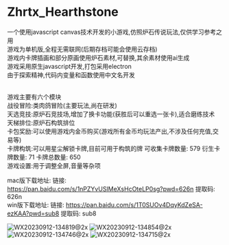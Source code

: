 # Zhrtx_Hearthstone
一个使用javascript canvas技术开发的小游戏,仿照炉石传说玩法,仅供学习参考之用<br>
游戏为单机版,全程无需联网(后期存档可能会使用云存档)<br>
游戏内卡牌插画和部分原画使用炉石素材,可替换,其余素材使用ai生成<br>
游戏采用原生javascript开发,打包采用electron<br>
由于探索精神,代码内变量和函数使用中文名开发<br><br>

游戏主要有六个模块<br>
战役冒险:类肉鸽冒险(主要玩法,尚在研发)<br>
天选竞技:原炉石竞技场,增加了换卡功能(获胜后可以重选一张卡),适合磨练技术<br>
天梯排位:原炉石构筑排位<br>
卡包奖励:可以使用游戏内金币购买(游戏所有金币均玩法产出,不涉及任何充值,交易等)<br>
卡牌构筑:可以用星尘解锁卡牌,目前可用于构筑的牌 可收集卡牌数量: 579  衍生卡牌数量: 71  卡牌总数量: 650<br>
游戏设置:用于调整全屏,音量等杂项<br>

mac版下载地址: 链接: https://pan.baidu.com/s/1nPZYvUSIMeXsHcOteLP0sg?pwd=626n 提取码: 626n <br>
win版下载地址: 链接: https://pan.baidu.com/s/1T0SUOv4DqyKdZeSA-ezKAA?pwd=sub8 提取码: sub8 <br>

![WX20230912-134819@2x](https://github.com/zhrtx/Zhrtx_Hearthstone/assets/74520758/dcbd0e15-b012-4648-912d-0875ae4f3517)
![WX20230912-134854@2x](https://github.com/zhrtx/Zhrtx_Hearthstone/assets/74520758/441439c3-8893-4ad1-8668-daa11b14be9a)
![WX20230912-134746@2x](https://github.com/zhrtx/Zhrtx_Hearthstone/assets/74520758/2f3dea2e-a153-4a5f-b33a-92810cb24965)
![WX20230912-134715@2x](https://github.com/zhrtx/Zhrtx_Hearthstone/assets/74520758/08c5c0dd-62b7-410a-ac1b-1cfa2ed823fd)
